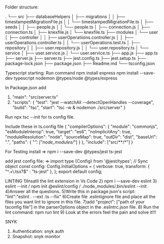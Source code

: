 
Folder structure:

.
└── src
    ├── databaseHelpers
    │   ├── migrations
    │   │   ├── timestampedMigrationFile.js
    │   │   └── timestampedMigrationFile.ts
    │   ├── seeds
    │   │   ├── people.js
    │   │   └── people.ts
    │   ├── connection.js
    │   ├── connection.ts
    │   ├── knexfile.js
    │   └── knexfile.ts
    ├── modules
    │   └── user
    │       ├── controller
    │       │   ├── userOperatiions.controller.js
    │       │   ├── userOperations.controller.ts
    │       │   └── userOperations.test.ts
    │       ├── repository
    │       │   ├── user.repository.js
    │       │   └── user.repository.ts
    │       └── service
    │           ├── user.service.js
    │           └── user.service.ts
    ├── app.js
    ├── app.ts
    ├── server.js
    ├── server.ts
    ├── jest.config.ts
    ├── jest.setup.ts
    ├── package-lock.json
    ├── package.json
    ├── Readme.md
    └── tsconfig.json





Typescript starting;
Run command
npm install express 
npm install --save-dev typescript nodemon @types/node @types/express

In Package.json add
1) "main": "src/server.ts"
2) "scripts": {
 "test": "jest --watchAll --detectOpenHandles --coverage",
    "build": "tsc",
    "start": "tsc -w & nodemon ./src/server"
    }

Run npx tsc --init for ts config file.

Include these in ts.config file
{
  "compilerOptions": {
    "module": "commonjs",
    "esModuleInterop": true,
    "target": "es6",
    "noImplicitAny": true,
    "moduleResolution": "node",
    "sourceMap": true,
    "outDir": "dist",
    "baseUrl": ".",
    "paths": {
      "*": ["node_modules/*"]
    }
  },
  "include": ["src/**/*"]
}


For Testing
install
=> npm i --save-dev @types/jest ts-jest 

add jest config file:
=> 
import type {Config} from '@jest/types';
// Sync object
const config: Config.InitialOptions = {
  verbose: true,
  transform: {
  "^.+\\.tsx?$" : "ts-jest"
  },
};
export default config;



LINTING
1)Insatll the lint extension in Vs Code
2) npm i --save-dev eslint
3) eslint --init / npm init @eslint/config / ./node_modules/.bin/eslint --init
4)Answer all the questions.
5)Write this in package.json's script:   "lint":"eslint . --ext .ts --fix"
6)Create file .eslintignore file and place all the files you want lint to ignore in this file.
7)add "project": ["path of your tsconfig file"] in the parserOptions object in the .eslintrc.json file.
8) Run the lint command: npm run lint
9) Look at the errors feel the pain and solve it!!!

SNYK
1) Authentication: snyk auth
2) Snapshot: snyk monitor
